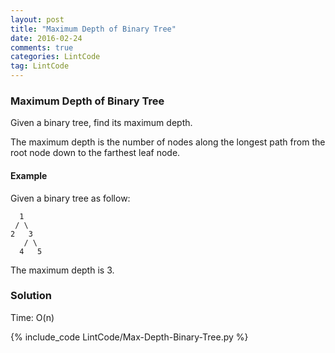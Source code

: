 ```yaml
---
layout: post
title: "Maximum Depth of Binary Tree"
date: 2016-02-24
comments: true
categories: LintCode
tag: LintCode 
---
```


### Maximum Depth of Binary Tree
Given a binary tree, find its maximum depth.

The maximum depth is the number of nodes along the longest path from the root node down to the farthest leaf node.

#### Example
Given a binary tree as follow:

```
  1
 / \ 
2   3
   / \
  4   5
```

The maximum depth is 3.

<!--more-->

### Solution
Time: O(n)

{% include_code LintCode/Max-Depth-Binary-Tree.py %}
